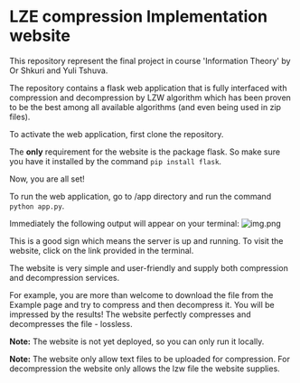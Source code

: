 # LZE compression Implementation website

This repository represent the final project in course 
'Information Theory' by Or Shkuri and Yuli Tshuva.

The repository contains a flask web application that is fully
interfaced with compression and decompression by LZW algorithm
which has been proven to be the best among all available algorithms 
(and even being used in zip files).

To activate the web application, first clone the repository.

The <b>only</b> requirement for the website is the package flask.
So make sure you have it installed by the command 
```pip install flask```.

Now, you are all set!

To run the web application, go to /app directory and run the command
```python app.py```.

Immediately the following output will appear on your terminal:
![img.png](img.png)

This is a good sign which means the server is up and running.
To visit the website, click on the link provided in the terminal.

The website is very simple and user-friendly and supply both compression and decompression services.

For example, you are more than welcome to download the file from the Example page and try to compress and then decompress it.
You will be impressed by the results! The website perfectly compresses and decompresses the file - lossless.

<b>Note:</b> The website is not yet deployed, so you can only run it locally.

<b>Note:</b> The website only allow text files to be 
uploaded for compression. For decompression the website only allows the lzw file the website supplies.
